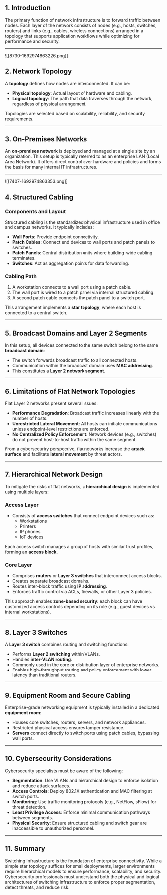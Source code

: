 ## 1. Introduction

The primary function of network infrastructure is to forward traffic between nodes. Each layer of the network consists of nodes (e.g., hosts, switches, routers) and links (e.g., cables, wireless connections) arranged in a topology that supports application workflows while optimizing for performance and security.

---
![[8730-1692974863226.png]]
## 2. Network Topology

A **topology** defines how nodes are interconnected. It can be:

- **Physical topology**: Actual layout of hardware and cabling.
- **Logical topology**: The path that data traverses through the network, regardless of physical arrangement.

Topologies are selected based on scalability, reliability, and security requirements.

---

## 3. On-Premises Networks

An **on-premises network** is deployed and managed at a single site by an organization. This setup is typically referred to as an enterprise LAN (Local Area Network). It offers direct control over hardware and policies and forms the basis for many internal IT infrastructures.

---
![[7407-1692974863353.png]]
## 4. Structured Cabling

### Components and Layout

Structured cabling is the standardized physical infrastructure used in office and campus networks. It typically includes:

- **Wall Ports**: Provide endpoint connectivity.
- **Patch Cables**: Connect end devices to wall ports and patch panels to switches.
- **Patch Panels**: Central distribution units where building-wide cabling terminates.
- **Switches**: Act as aggregation points for data forwarding.

### Cabling Path

1. A workstation connects to a wall port using a patch cable.
2. The wall port is wired to a patch panel via internal structured cabling.
3. A second patch cable connects the patch panel to a switch port.

This arrangement implements a **star topology**, where each host is connected to a central switch.

---

## 5. Broadcast Domains and Layer 2 Segments

In this setup, all devices connected to the same switch belong to the same **broadcast domain**:

- The switch forwards broadcast traffic to all connected hosts.
- Communication within the broadcast domain uses **MAC addressing**.
- This constitutes a **Layer 2 network segment**.

---

## 6. Limitations of Flat Network Topologies

Flat Layer 2 networks present several issues:

- **Performance Degradation**: Broadcast traffic increases linearly with the number of hosts.
- **Unrestricted Lateral Movement**: All hosts can initiate communications unless endpoint-level restrictions are enforced.
- **No Centralized Policy Enforcement**: Network devices (e.g., switches) do not prevent host-to-host traffic within the same segment.

From a cybersecurity perspective, flat networks increase the **attack surface** and facilitate **lateral movement** by threat actors.

---

## 7. Hierarchical Network Design

To mitigate the risks of flat networks, a **hierarchical design** is implemented using multiple layers:

### Access Layer

- Consists of **access switches** that connect endpoint devices such as:
  - Workstations
  - Printers
  - IP phones
  - IoT devices

Each access switch manages a group of hosts with similar trust profiles, forming an **access block**.

### Core Layer

- Comprises **routers** or **Layer 3 switches** that interconnect access blocks.
- Creates separate broadcast domains.
- Routes inter-block traffic using **IP addressing**.
- Enforces traffic control via ACLs, firewalls, or other Layer 3 policies.

This approach enables **zone-based security**: each block can have customized access controls depending on its role (e.g., guest devices vs internal workstations).

---

## 8. Layer 3 Switches

A **Layer 3 switch** combines routing and switching functions:

- Performs **Layer 2 switching** within VLANs.
- Handles **inter-VLAN routing**.
- Commonly used in the core or distribution layer of enterprise networks.
- Enables high-throughput routing and policy enforcement with lower latency than traditional routers.

---

## 9. Equipment Room and Secure Cabling

Enterprise-grade networking equipment is typically installed in a dedicated **equipment room**:

- Houses core switches, routers, servers, and network appliances.
- Restricted physical access ensures tamper resistance.
- **Servers** connect directly to switch ports using patch cables, bypassing wall ports.

---

## 10. Cybersecurity Considerations

Cybersecurity specialists must be aware of the following:

- **Segmentation**: Use VLANs and hierarchical design to enforce isolation and reduce attack surfaces.
- **Access Controls**: Deploy 802.1X authentication and MAC filtering at switch ports.
- **Monitoring**: Use traffic monitoring protocols (e.g., NetFlow, sFlow) for threat detection.
- **Least Privilege Access**: Enforce minimal communication pathways between segments.
- **Physical Security**: Ensure structured cabling and switch gear are inaccessible to unauthorized personnel.

---

## 11. Summary

Switching infrastructure is the foundation of enterprise connectivity. While a simple star topology suffices for small deployments, larger environments require hierarchical models to ensure performance, scalability, and security. Cybersecurity professionals must understand both the physical and logical architectures of switching infrastructure to enforce proper segmentation, detect threats, and reduce risk.

